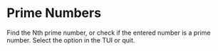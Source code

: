 # Prime Numbers

Find the Nth prime number, or check if the entered number is a prime number. Select the option in the TUI or quit.
